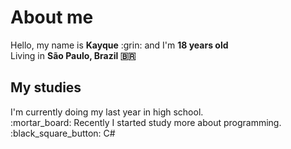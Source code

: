 <h1>About me</h1>
Hello, my name is <strong>Kayque</strong> :grin: and I'm <strong>18 years old</strong></br>
Living in <strong>São Paulo, Brazil 🇧🇷</strong> </br>


<h2>My studies</h2>
I'm currently doing my last year in high school.</br>
:mortar_board: Recently I started study more about programming.</br>
:black_square_button: C#</br>
<!--
:ballot_box_with_check:
-->
